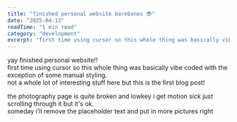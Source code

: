 ```yaml
---
title: "finished personal website barebones 😎"  
date: "2025-04-13"  
readTime: "1 min read"  
category: "development"  
excerpt: "first time using cursor so this whole thing was basically vibe coded. not much content yet, but it's a start!"  
---
```

yay finished personal website!!  
first time using cursor so this whole thing was basically vibe coded with the exception of some manual styling.  
not a whole lot of interesting stuff here but this is the first blog post!  

the photography page is quite broken and lowkey i get motion sick just scrolling through it but it's ok.  
someday i'll remove the placeholder text and put in more pictures right
